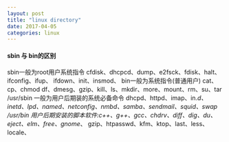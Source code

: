 ```yaml
---
layout: post
title: "linux directory"
date: 2017-04-05
categories: linux
---
```



#### sbin 与 bin的区别
 sbin一般为root用户系统指令 cfdisk、dhcpcd、dump、e2fsck、fdisk、halt、ifconfig、ifup、 ifdown、init、insmod、
 bin一般为系统指令(普通用户) cat、cp、chmod df、dmesg、gzip、kill、ls、mkdir、more、mount、rm、su、tar
 /usr/sbin 一般为用户后期装的系统必备命令 dhcpd、httpd、imap、in.*d、inetd、lpd、named、netconfig、nmbd、samba、sendmail、squid、swap
 /usr/bin 用户后期安装的脚本软件:c++、g++、gcc、chdrv、diff、dig、du、eject、elm、free、gnome*、 gzip、htpasswd、kfm、ktop、last、less、locale、
